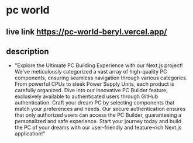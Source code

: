 # pc world

## live link https://pc-world-beryl.vercel.app/

## description

- "Explore the Ultimate PC Building Experience with our Next.js project! We've meticulously categorized a vast array of high-quality PC components, ensuring seamless navigation through various categories. From powerful CPUs to sleek Power Supply Units, each product is carefully organized. Dive into our innovative PC Builder feature, exclusively available to authenticated users through GitHub authentication. Craft your dream PC by selecting components that match your preferences and needs. Our secure authentication ensures that only authorized users can access the PC Builder, guaranteeing a personalized and safe experience. Start your journey today and build the PC of your dreams with our user-friendly and feature-rich Next.js application!"
